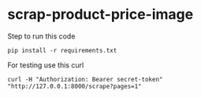 # scrap-product-price-image
Step to run this code
```
pip install -r requirements.txt
```
For testing use this curl
```
curl -H "Authorization: Bearer secret-token" "http://127.0.0.1:8000/scrape?pages=1"
```

